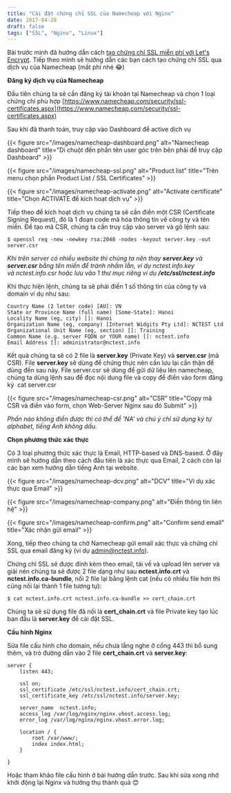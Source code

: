 ```yaml
---
title: "Cài đặt chứng chỉ SSL của Namecheap với Nginx"
date: 2017-04-28
draft: false
tags: ["SSL", "Nginx", "Linux"]
---
```


Bài trước mình đã hướng dẫn cách [tạo chứng chỉ SSL miễn phí với Let's Encrypt](/blog/chung-chi-ssl-mien-phi-voi-lets-encrypt). Tiếp theo mình sẽ hướng dẫn các bạn cách tạo chứng chỉ SSL qua dịch vụ của Namecheap (mất phí nhé 😂)

**Đăng ký dịch vụ của Namecheap**

Đầu tiên chúng ta sẽ cần đăng ký tài khoản tại Namecheap và chọn 1 loại chứng chỉ phù hợp [https://www.namecheap.com/security/ssl-certificates.aspx](https://www.namecheap.com/security/ssl-certificates.aspx)

Sau khi đã thanh toán, truy cập vào Dashboard để active dịch vụ

{{< figure src="/images/namecheap-dashboard.png" alt="Namecheap dashboard" title="Di chuột đến phần tên user góc trên bên phải để truy cập Dashboard" >}}

{{< figure src="/images/namecheap-ssl.png" alt="Product list" title="Trên menu chọn phần Product List / SSL Certificates" >}}

{{< figure src="/images/namecheap-activate.png" alt="Activate certificate" title="Chọn ACTIVATE để kích hoạt dịch vụ" >}}

Tiếp theo để kích hoạt dịch vụ chúng ta sẽ cần điền một CSR (Certificate Signing Request), đó là 1 đoạn code mã hóa thông tin về công ty và tên miền. Để tạo mã CSR, chúng ta cần truy cập vào server và gõ lệnh sau:

```
$ openssl req -new -newkey rsa:2048 -nodes -keyout server.key -out server.csr
```

_Khi trên server có nhiều website thì chúng ta nên thay **server.key** và **server.csr** bằng tên miền để tránh nhầm lẫn, ví dụ nctest.info.key và nctest.info.csr hoặc lưu vào 1 thư mục riêng ví dụ **/etc/ssl/nctest.info**_

Khi thực hiện lệnh, chúng ta sẽ phải điền 1 số thông tin của công ty và domain ví dụ như sau:

```
Country Name (2 letter code) [AU]: VN
State or Province Name (full name) [Some-State]: Hanoi
Locality Name (eg, city) []: Hanoi
Organization Name (eg, company) [Internet Widgits Pty Ltd]: NCTEST Ltd
Organizational Unit Name (eg, section) []: Training
Common Name (e.g. server FQDN or YOUR name) []: nctest.info
Email Address []: administrator@nctest.info
```

Kết quả chúng ta sẽ có 2 file là **server.key** (Private Key) và **server.csr** (mã CSR). File **server.key** sẽ dùng để chứng thực nên cần lưu lại cẩn thận để dùng đến sau này. File server.csr sẽ dùng để gửi dữ liệu lên namecheap, chúng ta dùng lệnh sau để đọc nội dung file và copy để điền vào form đăng ký  cat server.csr

{{< figure src="/images/namecheap-csr.png" alt="CSR" title="Copy mã CSR và điền vào form, chọn Web-Server Nginx sau đó Submit" >}}

_Phần nào không điền được thì có thể để 'NA' và chú ý chỉ sử dụng ký tự alphabet, tiếng Anh không dấu._

**Chọn phương thức xác thực**

Có 3 loại phương thức xác thực là Email, HTTP-based và DNS-based. Ở đây mình sẽ hướng dẫn theo cách đầu tiên là xác thực qua Email, 2 cách còn lại các bạn xem hướng dẫn tiếng Anh tại website.

{{< figure src="/images/namecheap-dcv.png" alt="DCV" title="Ví dụ xác thực qua Email" >}}

{{< figure src="/images/namecheap-company.png" alt="Điền thông tin liên hệ" >}}

{{< figure src="/images/namecheap-confirm.png" alt="Confirm send email" title="Xác nhận gửi email" >}}

Xong, tiếp theo chúng ta chờ Namecheap gửi email xác thực và chứng chỉ SSL qua email đăng ký (ví dụ admin@nctest.info).

Chứng chỉ SSL sẽ được đính kèm theo email, tải về và upload lên server và giải nén chúng ta sẽ được 2 file dạng như sau **nctest.info.crt** và **nctest.info.ca-bundle**, nối 2 file lại bằng lệnh cat (nếu có nhiều file hơn thì cũng nối lại thành 1 file tương tự):

```
$ cat nctest.info.crt nctest.info.ca-bundle >> cert_chain.crt
```

Chúng ta sẽ sử dụng file đã nối là **cert_chain.crt** và file Private key tạo lúc ban đầu là **server.key** để cài đặt SSL.

**Cấu hình Nginx**

Sửa file cấu hình cho domain, nếu chưa lắng nghe ở cổng 443 thì bổ sung thêm, và trỏ đường dẫn vào 2 file **cert_chain.crt** và **server.key**:

```
server {
    listen 443;

    ssl on;
    ssl_certificate /etc/ssl/nctest.info/cert_chain.crt;
    ssl_certificate_key /etc/ssl/nctest.info/server.key;

    server_name  nctest.info;
    access_log /var/log/nginx/nginx.vhost.access.log;
    error_log /var/log/nginx/nginx.vhost.error.log;

    location / {
        root /var/www/;
        index index.html;
    }

}
```

Hoặc tham khảo file cấu hình ở bài hướng dẫn trước. Sau khi sửa xong nhớ khởi động lại Nginx và hưởng thụ thành quả 😊
